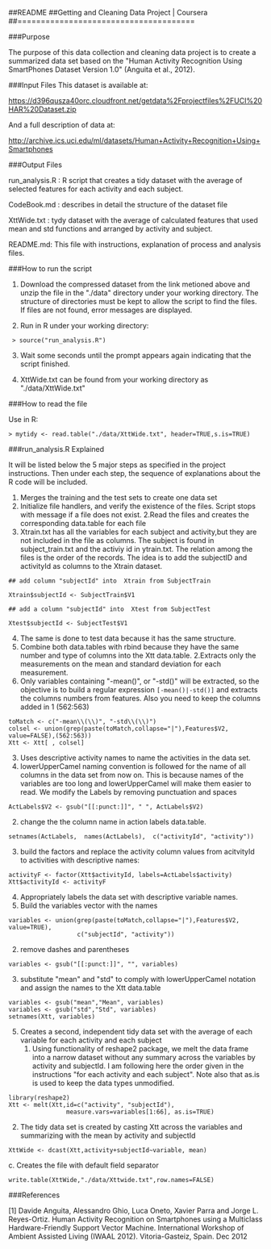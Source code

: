 ##README
##Getting and Cleaning Data Project | Coursera
##======================================


###Purpose

The purpose of this data collection and cleaning data project is to create a summarized data set based on the "Human Activity Recognition Using SmartPhones Dataset Version 1.0" (Anguita et al., 2012).

###Input Files
  This dataset is available at:

https://d396qusza40orc.cloudfront.net/getdata%2Fprojectfiles%2FUCI%20HAR%20Dataset.zip

And a full description of data at:

http://archive.ics.uci.edu/ml/datasets/Human+Activity+Recognition+Using+Smartphones

###Output Files

run_analysis.R : R script that creates a tidy dataset  with the average of selected features for each activity and each subject.

CodeBook.md : describes in detail the structure of the dataset file

XttWide.txt : tydy dataset with the average of calculated features that used mean and std functions and arranged by activity and subject.

README.md:  This file with instructions, explanation of process and analysis files.

###How to run the script

1.  Download the compressed dataset from the link metioned above and unzip the file in the "./data" directory under your working directory. The structure of directories must be kept to allow the script to find  the files. If files are not found, error messages are displayed.

2.  Run in R under your working directory: 
   ```
	> source("run_analysis.R")
   ```
3.  Wait some seconds until the prompt appears again indicating that the script finished.

4.  XttWide.txt can be found from your working directory as "./data/XttWide.txt"

###How to read the file

Use in R:
```
> mytidy <- read.table("./data/XttWide.txt", header=TRUE,s.is=TRUE)
```

###run_analysis.R Explained

It will be listed below the 5 major steps as specified in the project instructions. Then under each step, the sequence of explanations about the R code will be included.

1.  Merges the training and the test sets to create one data set
  1.  Initialize file handlers, and verify the existence of the files.  Script stops with message if a file does not exist.
  2.Read the files and creates the corresponding data.table for each file
  3. Xtrain.txt has all the variables for each subject and activity,but they are not included in the file as columns. The subject is found in subject_train.txt and the activiy id in ytrain.txt. The relation among the files is the order of the records. The idea is to add the subjectID and activityId as columns to the Xtrain dataset.  
```
## add column "subjectId" into  Xtrain from SubjectTrain

Xtrain$subjectId <- SubjectTrain$V1

## add a column "subjectId" into  Xtest from SubjectTest

Xtest$subjectId <- SubjectTest$V1
```
  4. The same is done to test data because it has the same structure.
  5.  Combine both data.tables with rbind because they have the same number and type of columns into the Xtt data.table.
2.Extracts only the measurements on the mean and standard deviation for each measurement.
  1. Only variables containing "-mean()", or  "-std()" will be extracted, so the objective is to build a regular expression 
`[-mean()|-std()]` and extracts the columns numbers from features. Also you need to keep the columns added in 1 (562:563)
```
toMatch <- c("-mean\\(\\)", "-std\\(\\)")
colsel <- union(grep(paste(toMatch,collapse="|"),Features$V2, value=FALSE),(562:563))
Xtt <- Xtt[ , colsel]
```
3.  Uses descriptive activity names to name the activities in the data set.
  1. lowerUpperCamel naming convention is followed for the name of all columns in the data set from now on.  This is because names of the variables are too long and lowerUpperCamel will make them easier to read. We modify the Labels by removing punctuation and spaces
```
ActLabels$V2 <- gsub("[[:punct:]]", " ", ActLabels$V2)
```
  2. change the the column name in action labels data.table.
```
setnames(ActLabels,  names(ActLabels),  c("activityId", "activity"))
```
  3. build the factors and replace the activity column values from acitvityId to activities with descriptive names:
```
activityF <- factor(Xtt$activityId, labels=ActLabels$activity)
Xtt$activityId <- activityF
```
4. Appropriately labels the data set with descriptive variable names.
  1. Build the variables vector with the names 
```
variables <- union(grep(paste(toMatch,collapse="|"),Features$V2, value=TRUE),
                   c("subjectId", "activity"))
```
  2.  remove dashes and parentheses 
```
variables <- gsub("[[:punct:]]", "", variables)
```
  3. substitute "mean" and "std" to comply with lowerUpperCamel notation and assign the names to the Xtt data.table
```
variables <- gsub("mean","Mean", variables)
variables <- gsub("std","Std", variables)
setnames(Xtt, variables)
```
5. Creates a second, independent tidy data set with the average of each variable for each activity and each subject 
   1. Using functionality of reshape2 package, we melt the data frame  into a narrow dataset without any summary across the variables by activity and subjectId.  I am following here the order given in the instructions "for each activity and each subject".  Note also that as.is is used to keep the data types unmodified.
```
library(reshape2)
Xtt <- melt(Xtt,id=c("activity", "subjectId"),
                measure.vars=variables[1:66], as.is=TRUE)
```
  2. The tidy data set is created by casting Xtt across the variables and summarizing with the mean by activity and subjectId
```
XttWide <- dcast(Xtt,activity+subjectId~variable, mean)
```
  c.  Creates the file with default field separator 
```
write.table(XttWide,"./data/Xttwide.txt",row.names=FALSE)
```
 





###References

[1] Davide Anguita, Alessandro Ghio, Luca Oneto, Xavier Parra and Jorge L. Reyes-Ortiz. Human Activity Recognition on Smartphones using a Multiclass Hardware-Friendly Support Vector Machine. International Workshop of Ambient Assisted Living (IWAAL 2012). Vitoria-Gasteiz, Spain. Dec 2012

